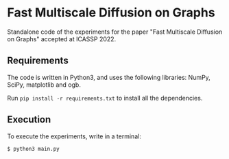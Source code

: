 # Fast Multiscale Diffusion on Graphs
Standalone code of the experiments for the paper "Fast Multiscale Diffusion on Graphs" accepted at ICASSP 2022.

## Requirements
The code is written in Python3, and uses the following libraries: NumPy, SciPy, matplotlib and ogb.

Run `pip install -r requirements.txt` to install all the dependencies.

## Execution
To execute the experiments, write in a terminal:
```bash
$ python3 main.py
```

